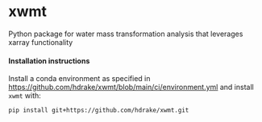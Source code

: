 # xwmt
Python package for water mass transformation analysis that leverages xarray functionality

#### Installation instructions
Install a conda environment as specified in https://github.com/hdrake/xwmt/blob/main/ci/environment.yml and install `xwmt` with:
```bash
pip install git+https://github.com/hdrake/xwmt.git
```
